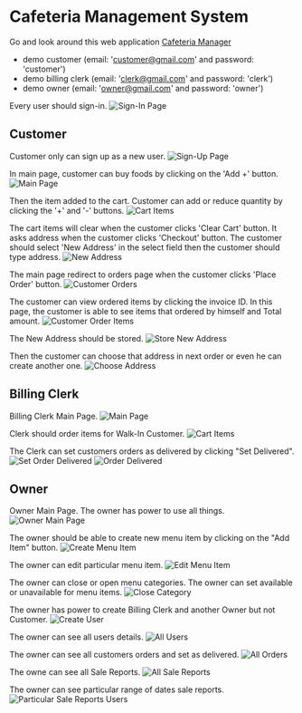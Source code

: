 # Cafeteria Management System

Go and look around this web application [Cafeteria Manager](http://karthick-cafeteria-manager.herokuapp.com/)

- demo customer (email: 'customer@gmail.com' and password: 'customer')
- demo billing clerk (email: 'clerk@gmail.com' and password: 'clerk')
- demo owner (email: 'owner@gmail.com' and password: 'owner')

Every user should sign-in.
![Sign-In Page](./app/assets/images/screenshots/sign-in.png)

## Customer

Customer only can sign up as a new user.
![Sign-Up Page](./app/assets/images/screenshots/Customer/sign-up.png)

In main page, customer can buy foods by clicking on the 'Add +' button.
![Main Page](./app/assets/images/screenshots/Billing-Clerk/menu-items.png)

Then the item added to the cart.
Customer can add or reduce quantity by clicking the '+' and '-' buttons.
![Cart Items](./app/assets/images/screenshots/Billing-Clerk/cart-items.png)

The cart items will clear when the customer clicks 'Clear Cart' button.
It asks address when the customer clicks 'Checkout' button.
The customer should select 'New Address' in the select field then the customer should type address.
![New Address](./app/assets/images/screenshots/Customer/new-address.png)

The main page redirect to orders page when the customer clicks 'Place Order' button.
![Customer Orders](./app/assets/images/screenshots/Customer/customer-orders.png)

The customer can view ordered items by clicking the invoice ID.
In this page, the customer is able to see items that ordered by himself and Total amount.
![Customer Order Items](./app/assets/images/screenshots/Customer/customer-order-items.png)

The New Address should be stored.
![Store New Address](./app/assets/images/screenshots/Customer/new-address-stored.png)

Then the customer can choose that address in next order or even he can create another one.
![Choose Address](./app/assets/images/screenshots/Customer/choose-address.png)

## Billing Clerk

Billing Clerk Main Page.
![Main Page](./app/assets/images/screenshots/Billing-Clerk/menu-items.png)

Clerk should order items for Walk-In Customer.
![Cart Items](./app/assets/images/screenshots/Billing-Clerk/cart-items.png)

The Clerk can set customers orders as delivered by clicking "Set Delivered".
![Set Order Delivered](./app/assets/images/screenshots/Billing-Clerk/set-delivered.png)
![Order Delivered](./app/assets/images/screenshots/Billing-Clerk/order-delivered.png)

## Owner

Owner Main Page. The owner has power to use all things.
![Owner Main Page](./app/assets/images/screenshots/Owner/owner-menu-items.png)

The owner should be able to create new menu item by clicking on the "Add Item" button.
![Create Menu Item](./app/assets/images/screenshots/Owner/create-menu-item.png)

The owner can edit particular menu item.
![Edit Menu Item](./app/assets/images/screenshots/Owner/edit-menu-item.png)

The owner can close or open menu categories.
The owner can set available or unavailable for menu items.
![Close Category](./app/assets/images/screenshots/Owner/close-category.png)

The owner has power to create Billing Clerk and another Owner but not Customer.
![Create User](./app/assets/images/screenshots/Owner/create-users.png)

The owner can see all users details.
![All Users](./app/assets/images/screenshots/Owner/all-users.png)

The owner can see all customers orders and set as delivered.
![All Orders](./app/assets/images/screenshots/Billing-Clerk/order-delivered.png)

The owne can see all Sale Reports.
![All Sale Reports](./app/assets/images/screenshots/Owner/all-sale-reports.png)

The owner can see particular range of dates sale reports.
![Particular Sale Reports Users](./app/assets/images/screenshots/Owner/particular-sale-reports.png)
